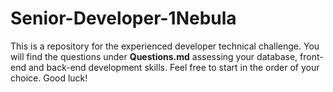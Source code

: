 # Senior-Developer-1Nebula
This is a repository for the experienced developer technical challenge.
You will find the questions under **Questions.md** assessing your database, front-end and back-end development skills.
Feel free to start in the order of your choice. Good luck!
